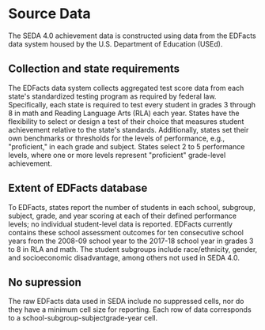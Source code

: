 # Source Data
The SEDA 4.0 achievement data is constructed using data from the EDFacts data system housed by the U.S. Department of Education (USEd).

## Collection and state requirements
The EDFacts data system collects aggregated test score data from each state's standardized testing program as required by federal law. Specifically, each state is required to test every student in grades 3 through 8 in math and Reading Language Arts (RLA) each year. States have the flexibility to select or design a test of their choice that measures student achievement relative to the state's standards. Additionally, states set their own benchmarks or thresholds for the levels of performance, e.g., "proficient," in each grade and subject. States select 2 to 5 performance levels, where one or more levels represent "proficient" grade-level achievement.

## Extent of EDFacts database 
To EDFacts, states report the number of students in each school, subgroup, subject, grade, and year scoring at each of their defined performance levels; no individual student-level data is reported. EDFacts currently contains these school assessment outcomes for ten consecutive school years from the 2008-09 school year to the 2017-18 school year in grades 3 to 8 in RLA and math. The student subgroups include race/ethnicity, gender, and socioeconomic disadvantage, among others not used in SEDA 4.0.

## No supression
The raw EDFacts data used in SEDA include no suppressed cells, nor do they have a minimum cell size for reporting. Each row of data corresponds to a school-subgroup-subjectgrade-year cell.
